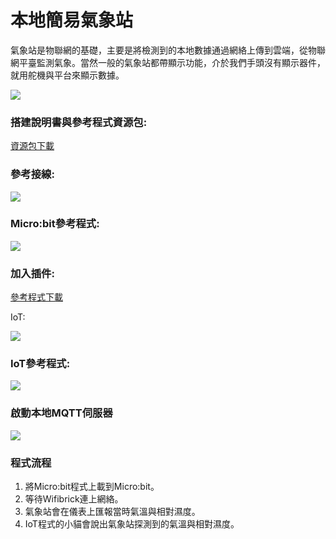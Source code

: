 # 本地簡易氣象站

氣象站是物聯網的基礎，主要是將檢測到的本地數據通過網絡上傳到雲端，從物聯網平臺監測氣象。當然一般的氣象站都帶顯示功能，介於我們手頭沒有顯示器件，就用舵機與平台來顯示數據。

![](https://kittenbothk.readthedocs.io/en/latest/\_images/ex5-1.png)

### 搭建說明書與參考程式資源包:

[資源包下載](http://bit.ly/AIOTKit\_SH\_ResourcsePack)

### 參考接線:

![](https://kittenbothk.readthedocs.io/en/latest/\_images/weatherstation\_wire\_1.87.png)

### Micro:bit參考程式:

![](https://kittenbothk.readthedocs.io/en/latest/\_images/weatherstation\_code\_1.87.png)

### 加入插件:

[參考程式下載](https://makecode.microbit.org/\_3gqKev0WHCmW)

IoT:

![](https://kittenbothk.readthedocs.io/en/latest/\_images/iot.png)

### IoT參考程式:

![](https://kittenbothk.readthedocs.io/en/latest/\_images/weatherstation\_iot\_code\_1.87.png)

### 啟動本地MQTT伺服器

![](https://kittenbothk.readthedocs.io/en/latest/\_images/mqtt\_1.87.png)

### 程式流程

1. 將Micro:bit程式上載到Micro:bit。
2. 等待Wifibrick連上網絡。
3. 氣象站會在儀表上匯報當時氣溫與相對濕度。
4. IoT程式的小貓會說出氣象站探測到的氣溫與相對濕度。
